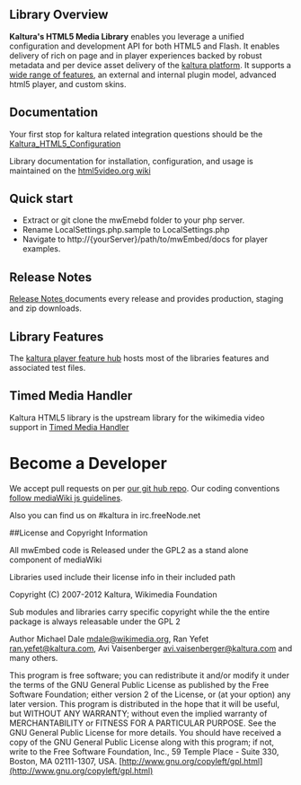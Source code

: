 ## Library Overview

__Kaltura's HTML5 Media Library__ enables you leverage a unified configuration and development API for both HTML5 and Flash. It enables delivery of rich on page and in player experiences backed by robust metadata and per device asset delivery of the [kaltura platform](http://corp.kaltura.com/). It supports a [wide range of features](http://html5video.org/kaltura-player/docs/), an external and internal plugin model, advanced html5 player, and custom skins. 

## Documentation

Your first stop for kaltura related integration questions should be the [Kaltura_HTML5_Configuration](http://html5video.org/wiki/Kaltura_HTML5_Configuration)

Library documentation for installation, configuration, and usage is maintained on the [html5video.org wiki](http://html5video.org/wiki/Category:Kaltura_HTML5_Video_Library_Documentation)

## Quick start

* Extract or git clone the mwEmebd folder to your php server. 
* Rename LocalSettings.php.sample to LocalSettings.php
* Navigate to http://{yourServer}/path/to/mwEmbed/docs for player examples. 

## Release Notes

[Release Notes ](http://html5video.org/wiki/Kaltura_HTML5_Release_Notes) documents every release and provides production, staging and zip downloads. 

## Library Features

The [kaltura player feature hub](http://html5video.org/kaltura-player/docs/) hosts most of the libraries features and associated test files.  

## Timed Media Handler

Kaltura HTML5 library is the upstream library for the wikimedia video support in <a href="http://www.mediawiki.org/wiki/Extension:TimedMediaHandler">Timed Media Handler</a>

# Become a Developer

We accept pull requests on per <a href="https://github.com/kaltura/mwEmbed/">our git hub repo</a>. 
Our coding conventions <a href="http://www.mediawiki.org/wiki/Manual:Coding_conventions/JavaScript">follow mediaWiki js guidelines</a>. 

Also you can find us on #kaltura in irc.freeNode.net

##License and Copyright Information

All mwEmbed code is Released under the GPL2 as a stand alone component of mediaWiki

Libraries used include their license info in their included path 

Copyright (C) 2007-2012 Kaltura, Wikimedia Foundation

Sub modules and libraries carry specific copyright while the the entire package is always releasable under the GPL 2

Author Michael Dale <mdale@wikimedia.org>, Ran Yefet <ran.yefet@kaltura.com>, Avi Vaisenberger <avi.vaisenberger@kaltura.com> and many others.

This program is free software; you can redistribute it and/or modify it under the terms of the GNU General Public License as published by the Free Software Foundation; either version 2 of the License, or (at your option) any later version.
This program is distributed in the hope that it will be useful, but WITHOUT ANY WARRANTY; without even the implied warranty of MERCHANTABILITY or FITNESS FOR A PARTICULAR PURPOSE. See the GNU General Public License for more details.
You should have received a copy of the GNU General Public License along with this program; if not, write to the Free Software Foundation, Inc., 59 Temple Place - Suite 330, Boston, MA 02111-1307, USA.
[http://www.gnu.org/copyleft/gpl.html](http://www.gnu.org/copyleft/gpl.html)
